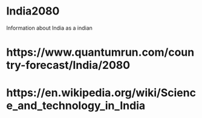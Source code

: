 # India2080
Information about India as a indian
<h1>https://www.quantumrun.com/country-forecast/India/2080<h1>
https://en.wikipedia.org/wiki/Science_and_technology_in_India
